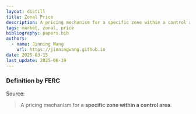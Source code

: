 ```yaml
---
layout: distill
title: Zonal Price
description: A pricing mechanism for a specific zone within a control area.
tags: market, zonal, price
bibliography: papers.bib
authors:
  - name: Jinning Wang
    url: https://jinningwang.github.io
date: 2025-03-15
last_update: 2025-06-19
---
```


### Definition by FERC

Source: <d-cite key="ferc2020glossary"></d-cite>

> A pricing mechanism for a **specific zone within a control area**.
